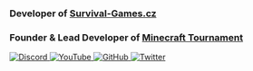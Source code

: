 ### Developer of [Survival-Games.cz](https://survival-games.cz)
### Founder & Lead Developer of [Minecraft Tournament](https://github.com/Minecraft-Tournament)

<p align="left"> 
  <a href="https://discord.com/invite/YFGnEvg6mj" target="_blank">
    <img src="https://img.shields.io/discord/805793043956760606?color=406da2&label=DISCORD&logo=discord&style=for-the-badge" alt="Discord" />
  </a>
  <a href="https://www.youtube.com/c/RobaDev" target="_blank">
    <img src="https://img.shields.io/youtube/channel/subscribers/UCA5PkE7KtRtolRAEvHYL3kA?label=YOUTUBE&logo=youtube&logoColor=ff0000&style=for-the-badge" alt="YouTube" />
  </a>
  <a href="https://github.com/RobaCZ" target="_blank">
    <img src="https://img.shields.io/github/followers/RobaCZ?label=GITHUB&logo=github&style=for-the-badge" alt="GitHub" />
  </a>
  <a href="https://twitter.com/robadeveloper" target="_blank">
    <img src="https://img.shields.io/twitter/follow/robadeveloper?label=TWITTER&logo=twitter&logoColor=ff0000&style=for-the-badge" alt="Twitter" />
  </a>
</p>
